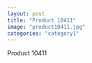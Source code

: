 ```yaml
---
layout: post
title: "Product 10411"
image: "product10411.jpg"
categories: "category1"
---
```

Product 10411
